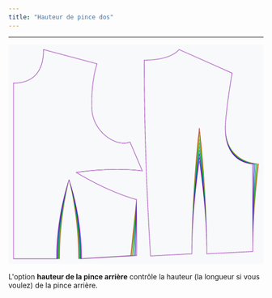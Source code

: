 ```yaml
---
title: "Hauteur de pince dos"
---
```


***

![L'effet de l'option de hauteur de la jauge arrière sur le motif](sample.png)

L'option **hauteur de la pince arrière** contrôle la hauteur (la longueur si vous voulez) de la pince arrière.




